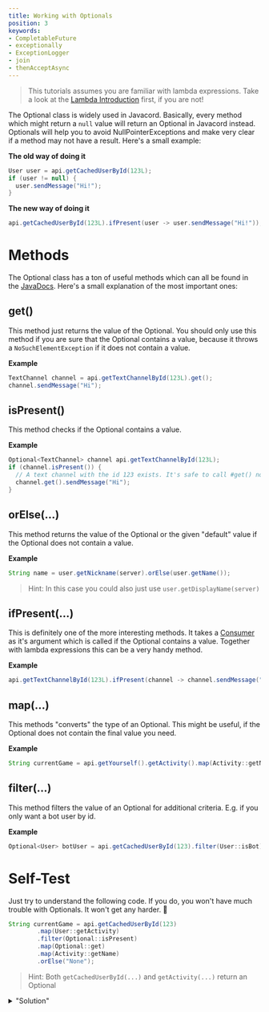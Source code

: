 ```yaml
---
title: Working with Optionals
position: 3
keywords:
- CompletableFuture
- exceptionally
- ExceptionLogger
- join
- thenAcceptAsync
---
```


> This tutorials assumes you are familiar with lambda expressions. Take a look at the [Lambda Introduction](/wiki/essential-knowledge/lambda-introduction) first, if you are not!

The Optional class is widely used in Javacord. Basically, every method which might return a `null` value will return an Optional in Javacord instead. Optionals will help you to avoid NullPointerExceptions and make very clear if a method may not have a result. Here's a small example:

**The old way of doing it**
```java
User user = api.getCachedUserById(123L);
if (user != null) {
  user.sendMessage("Hi!");
}
```
**The new way of doing it**
```java
api.getCachedUserById(123L).ifPresent(user -> user.sendMessage("Hi!"));
```

# Methods
The Optional class has a ton of useful methods which can all be found in the [JavaDocs](https://docs.oracle.com/javase/8/docs/api/java/util/Optional.html). Here's a small explanation of the most important ones:
## get()
This method just returns the value of the Optional. You should only use this method if you are sure that the Optional contains a value, because it throws a `NoSuchElementException` if it does not contain a value.

**Example**
```java
TextChannel channel = api.getTextChannelById(123L).get();
channel.sendMessage("Hi");
```

## isPresent()
This method checks if the Optional contains a value.

**Example**
```java
Optional<TextChannel> channel api.getTextChannelById(123L);
if (channel.isPresent()) {
  // A text channel with the id 123 exists. It's safe to call #get() now
  channel.get().sendMessage("Hi");
}
```

## orElse(...)
This method returns the value of the Optional or the given "default" value if the Optional does not contain a value.

**Example**
```java
String name = user.getNickname(server).orElse(user.getName());
```
> Hint: In this case you could also just use `user.getDisplayName(server)`

## ifPresent(...)
This is definitely one of the more interesting methods. It takes a [Consumer](https://docs.oracle.com/javase/8/docs/api/java/util/function/Consumer.html) as it's argument which is called if the Optional contains a value. Together with lambda expressions this can be a very handy method.

**Example**
```java
api.getTextChannelById(123L).ifPresent(channel -> channel.sendMessage("Hi!"));
```

## map(...)
This methods "converts" the type of an Optional. This might be useful, if the Optional does not contain the final value you need.

**Example**
```java
String currentGame = api.getYourself().getActivity().map(Activity::getName).orElse("None");
```

## filter(...)
This method filters the value of an Optional for additional criteria. E.g. if you only want a bot user by id.

**Example**
```java
Optional<User> botUser = api.getCachedUserById(123).filter(User::isBot);
```

# Self-Test
Just try to understand the following code. If you do, you won't have much trouble with Optionals. It won't get any harder. 🙂
```java
String currentGame = api.getCachedUserById(123)
        .map(User::getActivity)
        .filter(Optional::isPresent)
        .map(Optional::get)
        .map(Activity::getName)
        .orElse("None");
```
> Hint: Both `getCachedUserById(...)` and `getActivity(...)` return an Optional
<details>
  <summary>"Solution"</summary>

{% highlight java %}
String currentGame = api.getUserById(123) // Gets an Optional<User>
        .map(User::getActivity) // "Converts"/Maps the user to a Optional<Activity>. The value is now Optional<Optional<Activity>>
        .filter(Optional::isPresent) // Checks if the activity (game) exists
        .map(Optional::get) // "Converts"/Maps the Optional<Optional<Game>> to Optional<Game>
        .map(Activity::getName) // "Converts"/Maps the activity object to the name of the activity (a String)
        .orElse("None"); // If the user does not exist or doesn't play a game, currentGame is "None"
{% endhighlight %}

</details>
